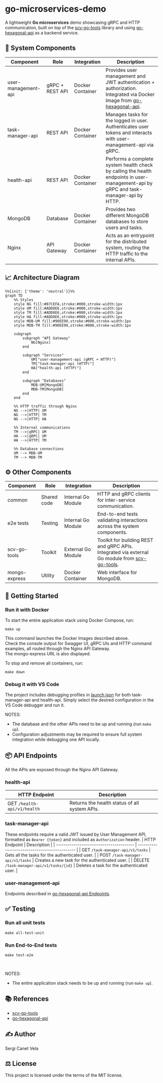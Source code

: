 # go-microservices-demo
A lightweight **Go microservices** demo showcasing gRPC and HTTP communication, built on top of the [scv-go-tools](https://github.com/sergicanet9/scv-go-tools) library and using [go-hexagonal-api](https://github.com/sergicanet9/go-hexagonal-api) as a backend service.

## 🧩 System Components
| Component           | Role            |  Integration     | Description                                                                                                                                                            |
| ------------------- | --------------- | ---------------- |----------------------------------------------------------------------------------------------------------------------------------------------------------------------- |
| user-management-api | gRPC + REST API | Docker Container | Provides user management and JWT authentication + authorization. Integrated via Docker Image from [go-hexagonal-api](https://github.com/sergicanet9/go-hexagonal-api). |
| task-manager-api    | REST API        | Docker Container | Manages tasks for the logged in user. Authenticates user tokens and interacts with user-management-api via gRPC.                                                       |
| health-api          | REST API        | Docker Container | Performs a complete system health check by calling the health endpoints in user-management-api by gRPC and task-manager-api by HTTP.                                   |
| MongoDB             | Database        | Docker Container | Provides two different MongoDB databases to store users and tasks.                                                                                                     |
| Nginx               | API Gateway    | Docker Container | Acts as an entrypoint for the distributed system, routing the HTTP traffic to the internal APIs.                                                                       |

## 📈 Architecture Diagram
```mermaid
%%{init: {'theme': 'neutral'}}%%
graph TD
    %% Styles
    style NG fill:#87CEFA,stroke:#000,stroke-width:1px
    style UM fill:#ADD8E6,stroke:#000,stroke-width:1px
    style TM fill:#ADD8E6,stroke:#000,stroke-width:1px
    style HA fill:#ADD8E6,stroke:#000,stroke-width:1px
    style MDB-UM fill:#90EE90,stroke:#000,stroke-width:1px
    style MDB-TM fill:#90EE90,stroke:#000,stroke-width:1px

    subgraph  
        subgraph "API Gateway"
            NG[Nginx]
        end

        subgraph "Services"
            UM["user-management-api (gRPC + HTTP)"]
            TM["task-manager-api (HTTP)"]
            HA["health-api (HTTP)"]
        end

        subgraph "Databases"
            MDB-UM[MongoDB]
            MDB-TM[MongoDB]
        end
    end

    %% HTTP traffic through Nginx
    NG -->|HTTP| UM
    NG -->|HTTP| TM
    NG -->|HTTP| HA

    %% Internal communications
    TM -->|gRPC| UM
    HA -->|gRPC| UM
    HA -->|HTTP| TM

    %% Database connections
    UM --> MDB-UM
    TM --> MDB-TM
```

## ⚙️ Other Components
| Component     | Role        | Integration        | Description                                                                                                                                             |
| ------------- | ----------- | ------------------ | ------------------------------------------------------------------------------------------------------------------------------------------------------- |
| common        | Shared code | Internal Go Module | HTTP and gRPC clients for inter-service communication.                                                                                                  |
| e2e tests     | Testing     | Internal Go Module | End-to-end tests validating interactions across the system components.                                                                                  |
| scv-go-tools  | Toolkit     | External Go Module | Toolkit for building REST and gRPC APIs. Integrated via external Go module from [scv-go-tools](https://github.com/sergicanet9/scv-go-tools).            |
| mongo-express | Utility     | Docker Container   | Web interface for MongoDB.                                                                                                                              |

## 🏁 Getting Started
### Run it with Docker
To start the entire application stack using Docker Compose, run:
```
make up
```
This command launches the Docker Images described above.
<br />
Check the console output for Swagger UI, gRPC UIs and HTTP command examples, all routed through the Nginx API Gateway.
<br/>
The mongo-express URL is also displayed.

To stop and remove all containers, run:
```
make down
```

### Debug it with VS Code
The project includes debugging profiles in [launch.json](https://github.com/sergicanet9/go-microservices-demo/blob/main/.vscode/launch.json) for both task-manager-api and health-api. Simply select the desired configuration in the VS Code debugger and run it.

NOTES:
- The database and the other APIs need to be up and running (run `make up`).
- Configuration adjustments may be required to ensure full system integration while debugging one API locally.

## 📦 API Endpoints
All the APIs are exposed through the Nginx API Gateway.

### health-api
| HTTP Endpoint               | Description                                   |
| --------------------------- | --------------------------------------------- |
| GET `/health-api/v1/health` | Returns the health status of all system APIs. |

### task-manager-api
These endpoints require a valid JWT issued by User Management API, formatted as `Bearer {token}` and included as `Authorization` header.
| HTTP Endpoint                            | Description                                    |
| ---------------------------------------- | ---------------------------------------------- |
| GET `/task-manager-api/v1/tasks`         | Gets all the tasks for the authenticated user. |
| POST `/task-manager-api/v1/tasks`        | Creates a new task for the authenticated user. |
| DELETE `/task-manager-api/v1/tasks/{id}` | Deletes a task for the authenticated user.     |

### user-management-api
Endpoints described in [go-hexagonal-api Endpoints](https://github.com/sergicanet9/go-hexagonal-api?tab=readme-ov-file#-api-endpoints).

## ✅ Testing
### Run all unit tests
```
make all-test-unit
```

### Run End-to-End tests
```
make test-e2e
```
<br />

 NOTES:
- The entire application stack needs to be up and running (run `make up`).

## 📚 References
* [scv-go-tools](https://github.com/sergicanet9/scv-go-tools)
* [go-hexagonal-api](https://github.com/sergicanet9/go-hexagonal-api)

## ✍️ Author
Sergi Canet Vela

## ⚖️ License
This project is licensed under the terms of the MIT license.
